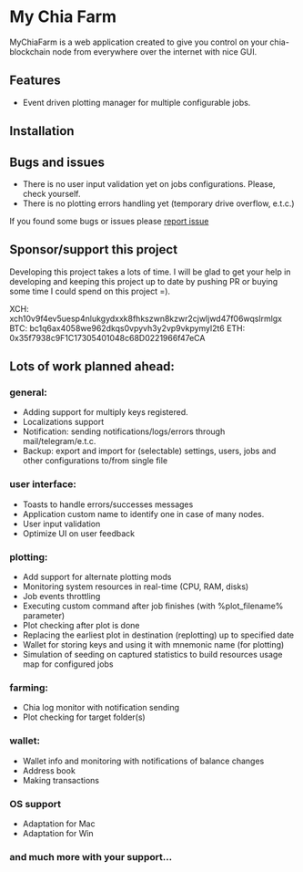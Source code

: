 # My Chia Farm

MyChiaFarm is a web application created to give you control on your chia-blockchain node from everywhere over the
internet with nice GUI.

## Features

- Event driven plotting manager for multiple configurable jobs.

## Installation

## Bugs and issues

- There is no user input validation yet on jobs configurations. Please, check yourself.
- There is no plotting errors handling yet (temporary drive overflow, e.t.c.)

If you found some bugs or issues please [report issue](https://github.com/lozovoyv/my-chia-farm/issues)

## Sponsor/support this project

Developing this project takes a lots of time. I will be glad to get your help in developing and keeping this project up
to date by pushing PR or buying some time I could spend on this project =).

XCH: xch10v9f4ev5uesp4nlukgydxxk8fhkszwn8kzwr2cjwljwd47f06wqslrmlgx
BTC: bc1q6ax4058we962dkqs0vpyvh3y2vp9vkpymyl2t6
ETH: 0x35f7938c9F1C17305401048c68D0221966f47eCA

## Lots of work planned ahead:

### general:

- Adding support for multiply keys registered.
- Localizations support
- Notification: sending notifications/logs/errors through mail/telegram/e.t.c.
- Backup: export and import for (selectable) settings, users, jobs and other configurations to/from single file

### user interface:

- Toasts to handle errors/successes messages
- Application custom name to identify one in case of many nodes.
- User input validation
- Optimize UI on user feedback

### plotting:

- Add support for alternate plotting mods
- Monitoring system resources in real-time (CPU, RAM, disks)
- Job events throttling
- Executing custom command after job finishes (with %plot_filename% parameter)
- Plot checking after plot is done
- Replacing the earliest plot in destination (replotting) up to specified date
- Wallet for storing keys and using it with mnemonic name (for plotting)
- Simulation of seeding on captured statistics to build resources usage map for configured jobs

### farming:

- Chia log monitor with notification sending
- Plot checking for target folder(s)

### wallet:

- Wallet info and monitoring with notifications of balance changes
- Address book
- Making transactions

### OS support

- Adaptation for Mac
- Adaptation for Win

### and much more with your support...
